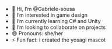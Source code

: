 - 👋 Hi, I’m @Gabriele-sousa
- 👀 I’m interested in game design
- 🌱 I’m currently learning C# and Unity
- 💞️ I’m looking to collaborate on projects
- 😄 Pronouns: she/her
- ⚡ Fun fact: i created the yosagi mascot

<!---
Gabriele-sousa/Gabriele-sousa is a ✨ special ✨ repository because its `README.md` (this file) appears on your GitHub profile.
You can click the Preview link to take a look at your changes.
--->
